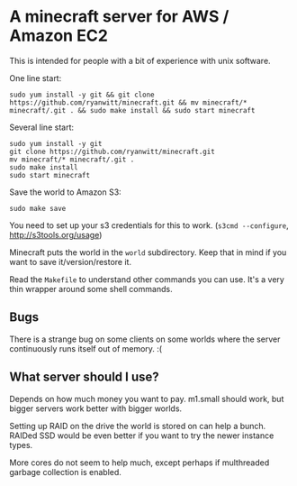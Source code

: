 # A minecraft server for AWS / Amazon EC2

This is intended for people with a bit of experience with unix software.

One line start:

    sudo yum install -y git && git clone https://github.com/ryanwitt/minecraft.git && mv minecraft/* minecraft/.git . && sudo make install && sudo start minecraft

Several line start:

    sudo yum install -y git
    git clone https://github.com/ryanwitt/minecraft.git
    mv minecraft/* minecraft/.git .
    sudo make install
    sudo start minecraft

Save the world to Amazon S3:

    sudo make save
    
You need to set up your s3 credentials for this to work. (`s3cmd --configure`, http://s3tools.org/usage)

Minecraft puts the world in the `world` subdirectory. Keep that in mind if you want to save it/version/restore it.

Read the `Makefile` to understand other commands you can use. It's a very thin wrapper around some shell commands.

## Bugs

There is a strange bug on some clients on some worlds where the server continuously runs itself out of memory. :(

## What server should I use?

Depends on how much money you want to pay. m1.small should work, but bigger servers work better with bigger worlds.

Setting up RAID on the drive the world is stored on can help a bunch. RAIDed SSD would be even better if you want to try the newer instance types.

More cores do not seem to help much, except perhaps if multhreaded garbage collection is enabled.
